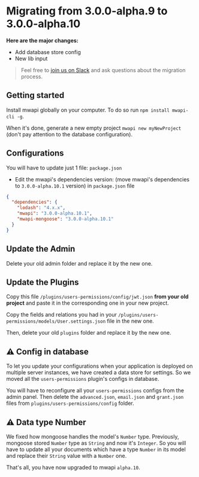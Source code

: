 # Migrating from 3.0.0-alpha.9 to 3.0.0-alpha.10

**Here are the major changes:**

- Add database store config
- New lib input

> Feel free to [join us on Slack](http://slack.#) and ask questions about the migration process.


## Getting started

Install mwapi globally on your computer. To do so run `npm install mwapi-cli -g`.

When it's done, generate a new empty project `mwapi new myNewProject` (don't pay attention to the database configuration).

## Configurations

You will have to update just 1 file: `package.json`

- Edit the mwapi's dependencies version: (move mwapi's dependencies to `3.0.0-alpha.10.1` version) in `package.json` file

```json
{
  "dependencies": {
    "lodash": "4.x.x",
    "mwapi": "3.0.0-alpha.10.1",
    "mwapi-mongoose": "3.0.0-alpha.10.1"
  }
}
```


## Update the Admin

Delete your old admin folder and replace it by the new one.


## Update the Plugins

Copy this file `/plugins/users-permissions/config/jwt.json` **from your old project** and paste it in the corresponding one in your new project.

Copy the fields and relations you had in your `/plugins/users-permissions/models/User.settings.json` file in the new one.

Then, delete your old `plugins` folder and replace it by the new one.


## ⚠️  Config in database

To let you update your configurations when your application is deployed on multiple server instances, we have created a data store for settings. So we moved all the `users-permissions` plugin's configs in database.

You will have to reconfigure all your `users-permissions` configs from the admin panel. Then delete the `advanced.json`, `email.json` and `grant.json` files from `plugins/users-permissions/config` folder.


## ⚠️  Data type Number

We fixed how mongoose handles the model's `Number` type. Previously, mongoose stored `Number` type as `String` and now it's `Integer`. So you will have to update all your documents which have a type `Number` in its model and replace their `String` value with a `Number` one.


That's all, you have now upgraded to mwapi `alpha.10`.
